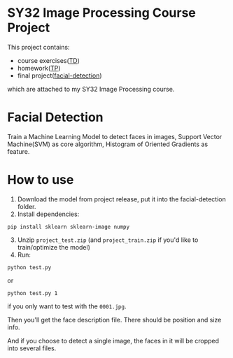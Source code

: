 # SY32 Image Processing Course Project

This project contains:

- course exercises([TD](/TD))
- homework([TP](/TP))
- final project([facial-detection](/facial-detection))

which are attached to my SY32 Image Processing course.

# Facial Detection

Train a Machine Learning Model to detect faces in images, Support Vector Machine(SVM) as core algorithm, Histogram of Oriented Gradients as feature.

# How to use

1. Download the model from project release, put it into the facial-detection folder.
2. Install dependencies:

```
pip install sklearn sklearn-image numpy
```

3. Unzip `project_test.zip` (and `project_train.zip` if you'd like to train/optimize the model)
4. Run:

```
python test.py
```

or

```
python test.py 1
```

if you only want to test with the `0001.jpg`.

Then you'll get the face description file. There should be position and size info.

And if you choose to detect a single image, the faces in it will be cropped into several files.
